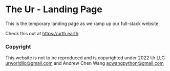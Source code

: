 # The Ur - Landing Page

This is the temporary landing page as
we ramp up our full-stack website.

Check this out at https://urth.earth 

### Copyright

This website is not to be reproduced
and is copyrighted under 2022 Ur LLC <urworldllc@gmail.com>
and Andrew Chen Wang <acwangpython@gmail.com>
